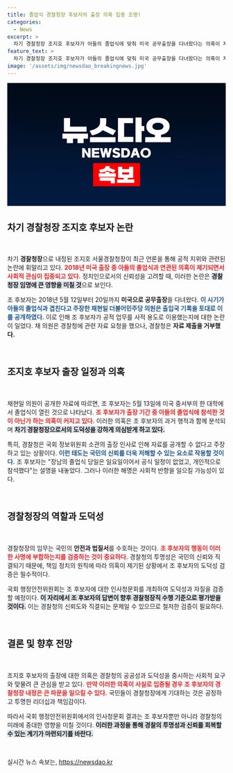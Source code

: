 ```yaml
---
title: 졸업식 경찰청장 후보자의 출장 의혹 집중 조명!
categories:
  - News
excerpt: >
  차기 경찰청장 조지호 후보자가 아들의 졸업식에 맞춰 미국 공무출장을 다녀왔다는 의혹이 제기됐습니다. 경찰청은 관련 자료 제출 요청을 거부하며 긴장감을 고조시키고 있습니다. 인사청문회에서 그의 도덕성이 검증될 예정입니다.
feature_text: >
  차기 경찰청장 조지호 후보자가 아들의 졸업식에 맞춰 미국 공무출장을 다녀왔다는 의혹이 제기됐습니다. 경찰청은 관련 자료 제출 요청을 거부하며 긴장감을 고조시키고 있습니다. 인사청문회에서 그의 도덕성이 검증될 예정입니다.
image: '/assets/img/newsdao_breakingnews.jpg'
---
```


<p><img src="/assets/img/newsdao_breakingnews.jpg" alt="flaretime 속보" /></p>

<h2 data-ke-size="size26">차기 경찰청장 조지호 후보자 논란</h2>

<p data-ke-size="size16">&nbsp;</p>

<p data-ke-size="size16">차기 <b>경찰청장</b>으로 내정된 조지호 서울경찰청장이 최근 언론을 통해 공적 지위와 관련된 논란에 휘말리고 있다. <b><span style="color: #ee2323;">2018년 미국 출장 중 아들의 졸업식과 연관된 의혹이 제기되면서 사회적 관심이 집중되고 있다.</span></b> 정치인으로서의 신뢰성을 고려할 때, 이러한 논란은 <b><span style="background-color: #21538527;">경찰청장 임명에 큰 영향을 미칠 것</span></b>으로 보인다.</p>

<p data-ke-size="size16">조 후보자는 2018년 5월 12일부터 20일까지 <b>미국으로 공무출장</b>을 다녀왔다. <b><span style="color: #1a5490;">이 시기가 아들의 졸업식과 겹친다고 주장한 채현일 더불어민주당 의원은 출입국 기록을 토대로 이를 공개하였다.</span></b> 이로 인해 조 후보자가 공적 업무를 사적 용도로 이용했는지에 대한 논란이 일었다. 채 의원은 경찰청에 관련 자료 요청을 했으나, 경찰청은 <b>자료 제출을 거부했다.</b></p>

<p data-ke-size="size16">&nbsp;</p>

<h2 data-ke-size="size26">조지호 후보자 출장 일정과 의혹</h2>

<p data-ke-size="size16">&nbsp;</p>

<p data-ke-size="size16">채현일 의원이 공개한 자료에 따르면, 조 후보자는 5월 13일에 미국 중서부의 한 대학에서 졸업식이 열린 것으로 나타났다. <b><span style="color: #ee2323;">조 후보자가 출장 기간 중 아들의 졸업식에 참석한 것이 아닌가 하는 의혹이 커지고 있다.</span></b> 이러한 의혹은 조 후보자의 과거 행적과 함께 분석되며 <b><span style="background-color: #21538527;">차기 경찰청장으로서의 도덕성을 강하게 의심받게 하고 있다.</span></b></p>

<p data-ke-size="size16">특히, 경찰청은 국회 정보위원회 소관의 출장 인사로 인해 자료를 공개할 수 없다고 주장하고 있는 상황이다. <b><span style="color: #1a5490;">이런 태도는 국민의 신뢰를 더욱 저해할 수 있는 요소로 작용할 것이다.</span></b> 조 후보자는 "장남의 졸업식 당일은 일요일이어서 공식 일정이 없었고, 개인적으로 참석했다"는 설명을 내놓았다. 그러나 이러한 해명은 사회적 반향을 일으킬 가능성이 있다.</p>

<p data-ke-size="size16">&nbsp;</p>

<h2 data-ke-size="size26">경찰청장의 역할과 도덕성</h2>

<p data-ke-size="size16">&nbsp;</p>

<p data-ke-size="size16">경찰청장의 임무는 국민의 <b>안전과 법질서</b>를 수호하는 것이다. <b><span style="color: #ee2323;">조 후보자의 행동이 이러한 사명에 부합하는지를 검증하는 것이 중요하다.</span></b> 경찰청의 투명성은 국민의 신뢰와 직결되기 때문에, 책임 정치의 원칙에 따라 의혹이 제기된 상황에서 조 후보자의 도덕성 검증은 필수적이다.</p>

<p data-ke-size="size16">국회 행정안전위원회는 조 후보자에 대한 인사청문회를 개최하여 도덕성과 자질을 검증할 예정이다. <b><span style="background-color: #21538527;">이 자리에서 조 후보자의 답변이 향후 경찰청장직 수행 기준으로 평가받을 것이다.</span></b> 이는 경찰청의 신뢰도와 직결되는 문제일 수 있으므로 철저한 검증이 필요하다.</p>

<p data-ke-size="size16">&nbsp;</p>

<h2 data-ke-size="size26">결론 및 향후 전망</h2>

<p data-ke-size="size16">&nbsp;</p>

<p data-ke-size="size16">조지호 후보자의 출장에 대한 의혹은 경찰청의 공공성과 도덕성을 중시하는 사회적 요구와 맞물려 큰 관심을 받고 있다. <b><span style="color: #ee2323;">만약 이러한 의혹이 사실로 입증될 경우 조 후보자의 경찰청장 내정은 큰 파문을 일으킬 수 있다.</span></b> 국민들이 경찰청장에게 기대하는 것은 공정하고 투명한 리더십과 책임감이다.</p>

<p data-ke-size="size16">따라서 국회 행정안전위원회에서의 인사청문회 결과는 조 후보자뿐만 아니라 경찰청의 미래에 중대한 영향을 미칠 것이다. <b><span style="background-color: #21538527;">이러한 과정을 통해 경찰의 투명성과 신뢰를 회복할 수 있는 계기가 마련되기를 바란다.</span></b></p>

<p data-ke-size="size16">&nbsp;</p>
실시간 뉴스 속보는, <a href="https://newsdao.kr" rel="dofollow">https://newsdao.kr</a>


